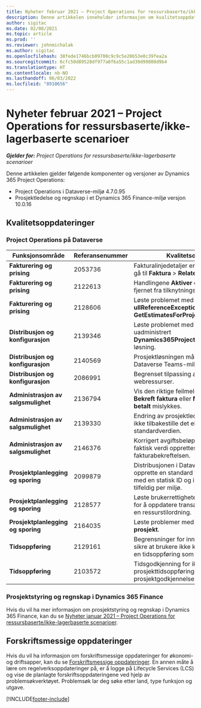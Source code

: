 ```yaml
---
title: Nyheter februar 2021 – Project Operations for ressursbaserte/ikke-lagerbaserte scenarioer
description: Denne artikkelen inneholder informasjon om kvalitetsoppdateringene som er tilgjengelige i utgivelsen av Project Operations for ressursbaserte/ikke-lagerbaserte scenarioer fra februar 2021.
author: sigitac
ms.date: 02/08/2021
ms.topic: article
ms.prod: ''
ms.reviewer: johnmichalak
ms.author: sigitac
ms.openlocfilehash: 38fede1746bcb09700c9c9c5e20653e0c39fea2a
ms.sourcegitcommit: 6cfc50d89528df977a8f6a55c1ad39d99800d9b4
ms.translationtype: HT
ms.contentlocale: nb-NO
ms.lasthandoff: 06/03/2022
ms.locfileid: "8910656"
---
```

# <a name="whats-new-february-2021---project-operations-for-resourcenon-stocked-based-scenarios"></a>Nyheter februar 2021 – Project Operations for ressursbaserte/ikke-lagerbaserte scenarioer

_**Gjelder for:** Project Operations for ressursbaserte/ikke-lagerbaserte scenarioer_

Denne artikkelen gjelder følgende komponenter og versjoner av Dynamics 365 Project Operations:

- Project Operations i Dataverse-miljø 4.7.0.95
- Prosjektledelse og regnskap i et Dynamics 365 Finance-miljø versjon 10.0.16 

## <a name="quality-updates"></a>Kvalitetsoppdateringer

### <a name="project-operations-on-dataverse"></a>Project Operations på Dataverse

| **Funksjonsområde** | **Referansenummer** | **Kvalitetsoppdatering** |
| --- | --- | --- |
| **Fakturering og prising** | 2053736 | Fakturalinjedetaljer er nå tilgjengelige ved å gå til **Faktura** > **Relatert informasjon**. |
| **Fakturering og prising** | 2122613 | Handlingene **Aktiver** og **Deaktiver** ble fjernet fra tilknytningsenhetene for **Prisliste**. |
| **Fakturering og prising** | 2128606 | Løste problemet med **ullReferenceException** i programtillegget **GetEstimatesForProject**. |
| **Distribusjon og konfigurasjon** | 2139346 | Løste problemet med import av uadministrert **Dynamics365ProjectOperationsDualWrite**-løsning. |
| **Distribusjon og konfigurasjon** | 2140569 | Prosjektløsningen må ikke installeres i Dataverse Teams-miljøene. |
| **Distribusjon og konfigurasjon** | 2086991 | Begrenset tilpassing av lokalisering av webressurser. |
| **Administrasjon av salgsmulighet** | 2136794 | Vis den riktige feilmeldingen når prosessen **Bekreft faktura** eller **Merk faktura som betalt** mislykkes. |
| **Administrasjon av salgsmulighet** | 2139330 | Endring av prosjektlederen i et prosjekt kan ikke tilbakestille det eiende firmaet tilbake til standardverdien. |
| **Administrasjon av salgsmulighet** | 2146376 | Korrigert avgiftsbeløp i en ikke-belastbar faktisk verdi opprettes fra fakturabekreftelsen. |
| **Prosjektplanlegging og sporing** | 2099879 | Distribusjonen i Dataverse-miljøet må opprette en standard transaksjonskategori med en statisk ID og ikke generere én tilfeldig per miljø. |
| **Prosjektplanlegging og sporing** | 2128577 | Løste brukerrettighetene for prosjektservice for å oppdatere transaksjonskategorien for en ressurstilordning. |
| **Prosjektplanlegging og sporing** | 2164035 | Løste problemer med funksjonen **Kopier prosjekt**. |
| **Tidsoppføring** | 2129161 | Begrensninger for inntasting brukes for å sikre at brukere ikke kan endre og oppdatere en tidsoppføring som er sendt eller godkjent. |
| **Tidsoppføring** | 2103572 | Tidsgodkjenning for ikke-prosjekttidsoppføringer kan ikke se etter prosjektgodkjennelsesrolle. |

### <a name="project-management-and-accounting-in-dynamics-365-finance"></a>Prosjektstyring og regnskap i Dynamics 365 Finance 

Hvis du vil ha mer informasjon om prosjektstyring og regnskap i Dynamics 365 Finance, kan du se [Nyheter januar 2021 – Project Operations for ressursbaserte/ikke-lagerbaserte scenarioer](whats-new-jan-2021-resource-based.md).


## <a name="regulatory-updates"></a>Forskriftsmessige oppdateringer

Hvis du vil ha informasjon om forskriftsmessige oppdateringer for økonomi- og driftsapper, kan du se [Forskriftsmessige oppdateringer](/dynamics365/finance/localizations/regulatory-updates). En annen måte å lære om regelverksoppdateringer på, er å logge på Lifecycle Services (LCS) og vise de planlagte forskriftsoppdateringene ved hjelp av problemsøkverktøyet. Problemsøk lar deg søke etter land, type funksjon og utgave.


[!INCLUDE[footer-include](../includes/footer-banner.md)]